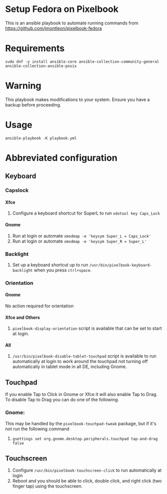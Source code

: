 # Setup Fedora on Pixelbook

This is an ansible playbook to automate running commands from https://github.com/jmontleon/pixelbook-fedora

# Requirements

`sudo dnf -y install ansible-core ansible-collection-community-general ansible-collection-ansible-posix`

# Warning
This playbook makes modifications to your system. Ensure you have a backup before proceeding.

# Usage

`ansible-playbook -K playbook.yml`

# Abbreviated configuration

## Keyboard

### Capslock

#### Xfce
1. Configure a keyboard shortcut for SuperL to run `xdotool key Caps_Lock`

#### Gnome
1. Run at login or automate `xmodmap -e 'keysym Super_L = Caps_Lock'`
1. Run at login or automate `xmodmap -e 'keysym Super_R = Super_L'`

### Backlight
1. Set up a keyboard shortcut up to run `/usr/bin/pixelbook-keyboard-backlight` when you press `ctrl+space`.

### Orientation

#### Gnome
No action required for orientation

#### Xfce and Others
1. `pixelbook-display-orientation` script is available that can be set to start at login.

#### All
1. `/usr/bin/pixelbook-disable-tablet-touchpad` script is available to run automatically at login to work around the touchpad not turning off automatically in tablet mode in all DE, including Gnome.

## Touchpad
If you enable Tap to Click in Gnome or Xfce it will also enable Tap to Drag. To disable Tap to Drag you can do one of the following.

### Gnome:
This may be handled by the `pixelbook-touchpad-tweak` package, but if it's not run the following command
1. `gsettings set org.gnome.desktop.peripherals.touchpad tap-and-drag false`

## Touchscreen
1. Configure `/usr/bin/pixelbook-touchscreen-click` to run automatically at login
1. Reboot and you should be able to click, double click, and right click (two finger tap) using the touchscreen.
